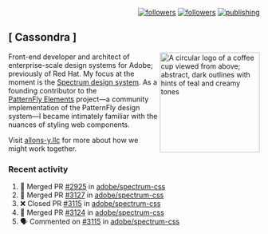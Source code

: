 <p align="right"><a rel="me" href="https://front-end.social/@castastrophe">
    <img alt="followers" title="Follow me on Mastodon" src="https://img.shields.io/mastodon/follow/109297102751309835?domain=https%3A%2F%2Ffront-end.social&label=Follow&logo=mastodon&logoColor=white&style=for-the-badge&labelColor=008080&color=006969"/></a>
  <a href="https://codepen.io/castastrophe/">
    <img alt="followers" title="Follow me on CodePen" src="https://img.shields.io/badge/23-1?color=640464&labelColor=7c007c&style=for-the-badge&logo=codepen&label=Follow"/></a>
<a href="https://castastrophe.medium.com/">
    <img alt="publishing" title="View articles on Medium" src="https://img.shields.io/badge/107-1?color=666&labelColor=444&label=subscribe&logo=medium&logoColor=white&style=for-the-badge"/></a>
</p>

## [&nbsp;Cassondra&nbsp;]

<img align="right" src="https://github-production-user-asset-6210df.s3.amazonaws.com/1840295/253016758-ba468774-1cd3-42c2-8f43-947b5eeb5edf.png" height="200" alt="A circular logo of a coffee cup viewed from above; abstract, dark outlines with hints of teal and creamy tones">

Front-end developer and architect of enterprise-scale design systems for Adobe; previously of Red Hat. My focus at the moment is the [Spectrum design system](https://github.com/adobe/spectrum-css). As a founding contributor to the [PatternFly&nbsp;Elements](https://github.com/patternfly/patternfly-elements) project&mdash;a community implementation of the PatternFly design system&mdash;I became intimately familiar with the nuances of styling web components.

Visit [allons-y.llc](http://allons-y.llc/) for more about how we might work together.

### Recent activity

<!--START_SECTION:activity-->
1. 🎉 Merged PR [#2925](https://github.com/adobe/spectrum-css/pull/2925) in [adobe/spectrum-css](https://github.com/adobe/spectrum-css)
2. 🎉 Merged PR [#3127](https://github.com/adobe/spectrum-css/pull/3127) in [adobe/spectrum-css](https://github.com/adobe/spectrum-css)
3. ❌ Closed PR [#3115](https://github.com/adobe/spectrum-css/pull/3115) in [adobe/spectrum-css](https://github.com/adobe/spectrum-css)
4. 🎉 Merged PR [#3124](https://github.com/adobe/spectrum-css/pull/3124) in [adobe/spectrum-css](https://github.com/adobe/spectrum-css)
5. 🗣 Commented on [#3115](https://github.com/adobe/spectrum-css/pull/3115#issuecomment-2356811269) in [adobe/spectrum-css](https://github.com/adobe/spectrum-css)
<!--END_SECTION:activity-->
